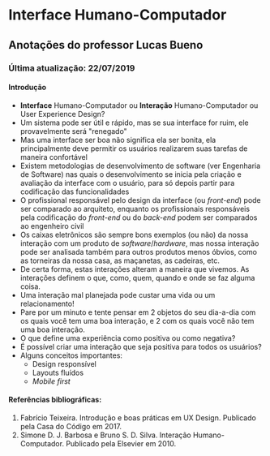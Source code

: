 # Interface Humano-Computador

## Anotações do professor Lucas Bueno

### Última atualização: 22/07/2019

#### Introdução

- **Interface** Humano-Computador ou **Interação** Humano-Computador ou User Experience Design?
- Um sistema pode ser útil e rápido, mas se sua interface for ruim, ele provavelmente será "renegado"
- Mas uma interface ser boa não significa ela ser bonita, ela principalmente deve permitir os usuários realizarem suas tarefas de maneira confortável
- Existem metodologias de desenvolvimento de software (ver Engenharia de Software) nas quais o desenvolvimento se inicia pela criação e avaliação da interface com o usuário, para só depois partir para codificação das funcionalidades
- O profissional responsável pelo design da interface (ou *front-end*) pode ser comparado ao arquiteto, enquanto os profissionais responsáveis pela codificação do *front-end* ou do *back-end* podem ser comparados ao engenheiro civil
- Os caixas eletrônicos são sempre bons exemplos (ou não) da nossa interação com um produto de *software*/*hardware*, mas nossa interação pode ser analisada também para outros produtos menos óbvios, como as torneiras da nossa casa, as maçanetas, as cadeiras, etc. 
- De certa forma, estas interações alteram a maneira que vivemos. As interações definem o que, como, quem, quando e onde se faz alguma coisa.
- Uma interação mal planejada pode custar uma vida ou um relacionamento!
- Pare por um minuto e tente pensar em 2 objetos do seu dia-a-dia com os quais você tem uma boa interação, e 2 com os quais você não tem uma boa interação.
- O que define uma experiência como positiva ou como negativa?
- É possível criar uma interação que seja positiva para todos os usuários?
- Alguns conceitos importantes:
  - Design responsível
  - Layouts fluídos
  - *Mobile first*

#### Referências bibliográficas:

1. Fabrício Teixeira. Introdução e boas práticas em UX Design. Publicado pela Casa do Código em 2017.
2. Simone D. J. Barbosa e Bruno S. D. Silva. Interação Humano-Computador. Publicado pela Elsevier em 2010.
